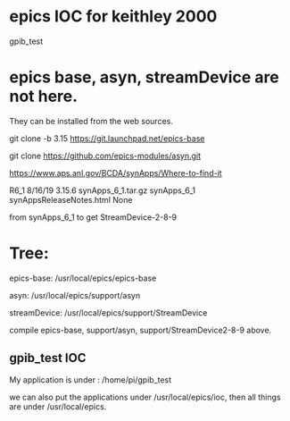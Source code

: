 # epics IOC for keithley 2000 
gpib_test

# epics base, asyn, streamDevice are not here. 

They can be installed from the web sources.

git clone -b 3.15 https://git.launchpad.net/epics-base

git clone https://github.com/epics-modules/asyn.git

https://www.aps.anl.gov/BCDA/synApps/Where-to-find-it

R6_1 	8/16/19 	3.15.6 	synApps_6_1.tar.gz 	synApps_6_1 	synAppsReleaseNotes.html 	None

from synApps_6_1 to get StreamDevice-2-8-9

# Tree: 
epics-base: /usr/local/epics/epics-base

asyn: /usr/local/epics/support/asyn

streamDevice: /usr/local/epics/support/StreamDevice


compile epics-base, support/asyn, support/StreamDevice2-8-9 above. 

## gpib_test IOC

My application is under : /home/pi/gpib_test

we can also put the applications under /usr/local/epics/ioc, then all things are under /usr/local/epics.


